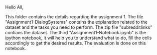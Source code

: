 Hello All,

This folder contains the details regarding the assignment 1. The file "Assignment1-DialogSystems" contains the explanation related to the dataset and the tasks you need to perform. The zip file "subredditlinks" contians the dataset. The third "Assignment1-Notebook.ipynb" is the ipython notebook, it will help you to understand what to do, fill the cells accordingly to get the desired results. The evaluation is done on this notebook.
